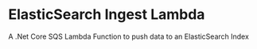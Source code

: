 # ElasticSearch Ingest Lambda
A .Net Core SQS Lambda Function to push data to an ElasticSearch Index
